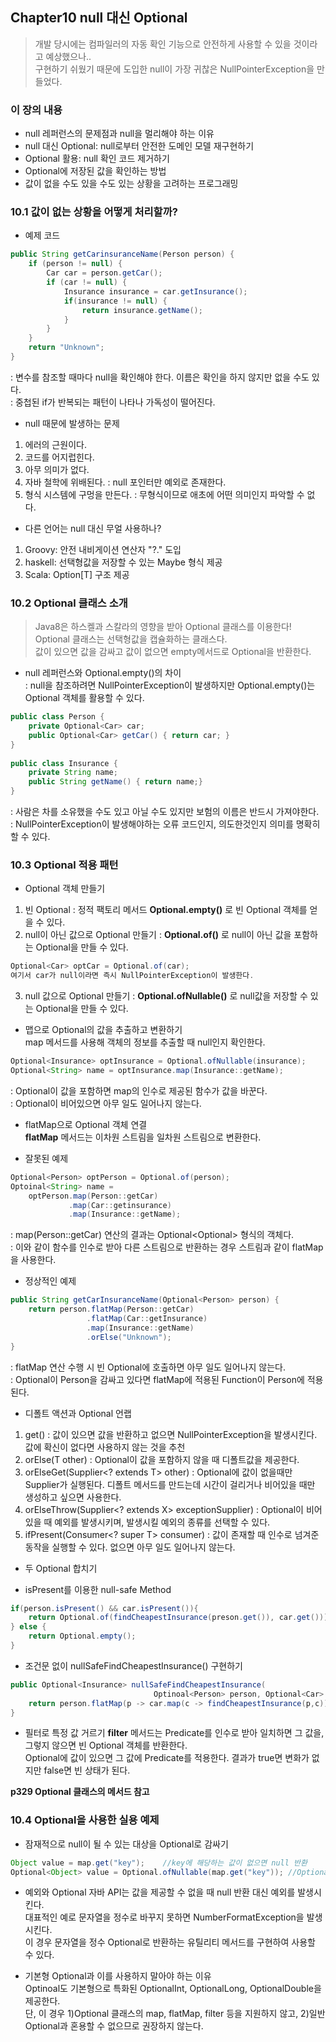 ## Chapter10 null 대신 Optional
  
  
> 개발 당시에는 컴파일러의 자동 확인 기능으로 안전하게 사용할 수 있을 것이라고 예상했으나..  
> 구현하기 쉬웠기 때문에 도입한 null이 가장 귀찮은 NullPointerException을 만들었다.
  

### 이 장의 내용
- null 레퍼런스의 문제점과 null을 멀리해야 하는 이유
- null 대신 Optional: null로부터 안전한 도메인 모델 재구현하기
- Optional 활용: null 확인 코드 제거하기
- Optional에 저장된 값을 확인하는 방법
- 값이 없을 수도 있을 수도 있는 상황을 고려하는 프로그래밍
  
### 10.1 값이 없는 상황을 어떻게 처리할까?
* 예제 코드
~~~ java
public String getCarinsuranceName(Person person) {
    if (person != null) {
        Car car = person.getCar();
        if (car != null) {
            Insurance insurance = car.getInsurance();
            if(insurance != null) {
                return insurance.getName();
            }
        }
    }
    return "Unknown";
}
~~~
: 변수를 참조할 때마다 null을 확인해야 한다. 이름은 확인을 하지 않지만 없을 수도 있다.  
: 중첩된 if가 반복되는 패턴이 나타나 가독성이 떨어진다.
  
* null 때문에 발생하는 문제
1. 에러의 근원이다.
2. 코드를 어지럽힌다.
3. 아무 의미가 없다.
4. 자바 철학에 위배된다. : null 포인터만 예외로 존재한다.
5. 형식 시스템에 구멍을 만든다. : 무형식이므로 애초에 어떤 의미인지 파악할 수 없다.

* 다른 언어는 null 대신 무얼 사용하나?
1. Groovy: 안전 내비게이션 연산자 "?." 도입
2. haskell: 선택형값을 저장할 수 있는 Maybe 형식 제공
3. Scala: Option[T] 구조 제공
  
### 10.2 Optional 클래스 소개
> Java8은 하스켈과 스칼라의 영향을 받아 Optional<T> 클래스를 이용한다!  
> Optional 클래스는 선택형값을 캡슐화하는 클래스다.  
> 값이 있으면 값을 감싸고 값이 없으면 empty메서드로 Optional을 반환한다.
  
* null 레퍼런스와 Optional.empty()의 차이  
: null을 참조하려면 NullPointerException이 발생하지만 Optional.empty()는 Optional 객체를 활용할 수 있다.
  
~~~ java
public class Person {
    private Optional<Car> car;
    public Optional<Car> getCar() { return car; }
}
  
public class Insurance {
    private String name;
    public String getName() { return name;}
}
~~~
: 사람은 차를 소유했을 수도 있고 아닐 수도 있지만 보험의 이름은 반드시 가져야한다.  
: NullPointerException이 발생해야하는 오류 코드인지, 의도한것인지 의미를 명확히 할 수 있다.  
  
### 10.3 Optional 적용 패턴
* Optional 객체 만들기  
1. 빈 Optional
: 정적 팩토리 메서드 **Optional.empty()** 로 빈 Optional 객체를 얻을 수 있다.
2. null이 아닌 값으로 Optional 만들기
: **Optional.of()** 로 null이 아닌 값을 포함하는 Optional을 만들 수 있다.
~~~java
Optional<Car> optCar = Optional.of(car);
여기서 car가 null이라면 즉시 NullPointerException이 발생한다.
~~~
3. null 값으로 Optional 만들기
: **Optional.ofNullable()** 로 null값을 저장할 수 있는 Optional을 만들 수 있다.
  
* 맵으로 Optional의 값을 추출하고 변환하기  
map 메서드를 사용해 객체의 정보를 추출할 때 null인지 확인한다.
~~~ java
Optional<Insurance> optInsurance = Optional.ofNullable(insurance);
Optional<String> name = optInsurance.map(Insurance::getName);
~~~
: Optional이 값을 포함하면 map의 인수로 제공된 함수가 값을 바꾼다.  
: Optional이 비어있으면 아무 일도 일어나지 않는다.
  
* flatMap으로 Optional 객체 연결  
**flatMap** 메서드는 이차원 스트림을 일차원 스트림으로 변환한다.  
- 잘못된 예제
~~~ java
Optional<Person> optPerson = Optional.of(person);
Optoinal<String> name =
    optPerson.map(Person::getCar)
             .map(Car::getinsurance)
             .map(Insurance::getName);
~~~
: map(Person::getCar) 연산의 결과는 Optional<Optional<Car>> 형식의 객체다.  
: 이와 같이 함수를 인수로 받아 다른 스트림으로 반환하는 경우 스트림과 같이 flatMap을 사용한다.
  
- 정상적인 예제  
~~~ java
public String getCarInsuranceName(Optional<Person> person) {
    return person.flatMap(Person::getCar)
                 .flatMap(Car::getInsurance)
                 .map(Insurance::getName)
                 .orElse("Unknown");
}
~~~
: flatMap 연산 수행 시 빈 Optional에 호출하면 아무 일도 일어나지 않는다.  
: Optional이 Person을 감싸고 있다면 flatMap에 적용된 Function이 Person에 적용된다.
  
* 디폴트 액션과 Optional 언랩  
1. get()
: 값이 있으면 값을 반환하고 없으면 NullPointerException을 발생시킨다. 값에 확신이 없다면 사용하지 않는 것을 추천
2. orElse(T other)
: Optional이 값을 포함하지 않을 때 디폴트값을 제공한다.
3. orElseGet(Supplier<? extends T> other)
: Optional에 값이 없을때만 Supplier가 실행된다. 디폴트 메서드를 만드는데 시간이 걸리거나 비어있을 때만 생성하고 싶으면 사용한다.
4. orElseThrow(Supplier<? extends X> exceptionSupplier)
: Optional이 비어있을 때 예외를 발생시키며, 발생시킬 예외의 종류를 선택할 수 있다.
5. ifPresent(Consumer<? super T> consumer)
: 값이 존재할 때 인수로 넘겨준 동작을 실행할 수 있다. 없으면 아무 일도 일어나지 않는다.
  
* 두 Optional 합치기  
- isPresent를 이용한 null-safe Method  
~~~ java
if(person.isPresent() && car.isPresent()){
    return Optional.of(findCheapestInsurance(preson.get()), car.get()));
} else {
    return Optional.empty();
}
~~~
  
- 조건문 없이 nullSafeFindCheapestInsurance() 구현하기  
~~~ java
public Optional<Insurance> nullSafeFindCheapestInsurance(
                                Optinoal<Person> person, Optional<Car> car) {
    return person.flatMap(p -> car.map(c -> findCheapestInsurance(p,c)));
}
~~~
  
* 필터로 특정 값 거르기
**filter** 메서드는
Predicate를 인수로 받아 일치하면 그 값을, 그렇지 않으면 빈 Optional 객체를 반환한다.  
Optional에 값이 있으면 그 값에 Predicate를 적용한다. 결과가 true면 변화가 없지만 false면 빈 상태가 된다.
  
**p329 Optional 클래스의 메서드 참고**   
  
### 10.4 Optional을 사용한 실용 예제
* 잠재적으로 null이 될 수 있는 대상을 Optional로 감싸기  
~~~ java
Object value = map.get("key");    //key에 해당하는 값이 없으면 null 반환  
Optional<Object> value = Optional.ofNullable(map.get("key")); //Optional 객체로 감싸기
~~~
  
* 예외와 Optional
자바 API는 값을 제공할 수 없을 때 null 반환 대신 예외를 발생시킨다.  
대표적인 예로 문자열을 정수로 바꾸지 못하면 NumberFormatException을 발생시킨다.  
이 경우 문자열을 정수 Optional로 반환하는 유틸리티 메서드를 구현하여 사용할 수 있다.  
  
* 기본형 Optional과 이를 사용하지 말아야 하는 이유  
Optinoal도 기본형으로 특화된 OptionalInt, OptionalLong, OptionalDouble을 제공한다.  
단, 이 경우 1)Optional 클래스의 map, flatMap, filter 등을 지원하지 않고, 2)일반 Optional과 혼용할 수 없으므로 권장하지 않는다.
